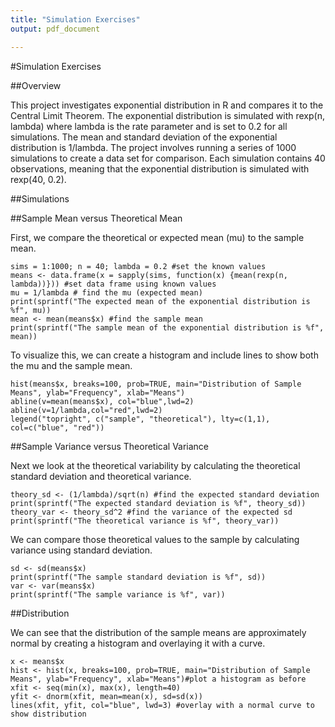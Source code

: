 ```yaml
---
title: "Simulation Exercises"
output: pdf_document

---
```


#Simulation Exercises

##Overview

This project investigates exponential distribution in R and compares it to the Central Limit Theorem. The exponential distribution is simulated with rexp(n, lambda) where lambda is the rate parameter and is set to 0.2 for all simulations. The mean and standard deviation of the exponential distribution is 1/lambda. The project involves running a series of 1000 simulations to create a data set for comparison. Each simulation contains 40 observations, meaning that the exponential distribution is simulated with rexp(40, 0.2). 

##Simulations

##Sample Mean versus Theoretical Mean

First, we compare the theoretical or expected mean (mu) to the sample mean. 

```{r}
sims = 1:1000; n = 40; lambda = 0.2 #set the known values
means <- data.frame(x = sapply(sims, function(x) {mean(rexp(n, lambda))})) #set data frame using known values
mu = 1/lambda # find the mu (expected mean)
print(sprintf("The expected mean of the exponential distribution is %f", mu))
mean <- mean(means$x) #find the sample mean
print(sprintf("The sample mean of the exponential distribution is %f", mean))
```

To visualize this, we can create a histogram and include lines to show both the mu and the sample mean. 

```{r}
hist(means$x, breaks=100, prob=TRUE, main="Distribution of Sample Means", ylab="Frequency", xlab="Means")
abline(v=mean(means$x), col="blue",lwd=2)
abline(v=1/lambda,col="red",lwd=2)
legend("topright", c("sample", "theoretical"), lty=c(1,1), col=c("blue", "red"))
```

##Sample Variance versus Theoretical Variance

Next we look at the theoretical variability by calculating the theoretical standard deviation and theoretical variance. 

```{r}
theory_sd <- (1/lambda)/sqrt(n) #find the expected standard deviation
print(sprintf("The expected standard deviation is %f", theory_sd))
theory_var <- theory_sd^2 #find the variance of the expected sd
print(sprintf("The theoretical variance is %f", theory_var))
```

We can compare those theoretical values to the sample by calculating variance using standard deviation. 

```{r}
sd <- sd(means$x)
print(sprintf("The sample standard deviation is %f", sd))
var <- var(means$x)
print(sprintf("The sample variance is %f", var))
```

##Distribution

We can see that the distribution of the sample means are approximately normal by creating a histogram and overlaying it with a curve. 

```{r}
x <- means$x
hist <- hist(x, breaks=100, prob=TRUE, main="Distribution of Sample Means", ylab="Frequency", xlab="Means")#plot a histogram as before
xfit <- seq(min(x), max(x), length=40)
yfit <- dnorm(xfit, mean=mean(x), sd=sd(x))
lines(xfit, yfit, col="blue", lwd=3) #overlay with a normal curve to show distribution
```